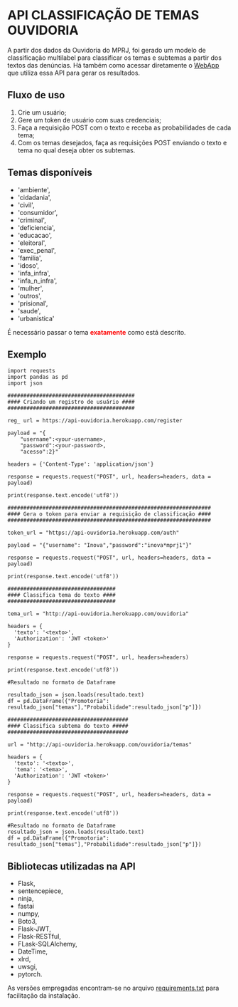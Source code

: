 # API CLASSIFICAÇÃO DE TEMAS OUVIDORIA

A partir dos dados da Ouvidoria do MPRJ, foi gerado um modelo de classificação multilabel para classificar os temas e subtemas a partir dos textos das denúncias. Há também como acessar diretamente o [WebApp](https://app-ouvidoria-subtemas.herokuapp.com/) que utiliza essa API para gerar os resultados.


## Fluxo de uso

1. Crie um usuário;
2. Gere um token de usuário com suas credenciais;
3. Faça a requisição POST com o texto e receba as probabilidades de cada tema;
4. Com os temas desejados, faça as requisições POST enviando o texto e tema no qual deseja obter os subtemas.

## Temas disponíveis

* 'ambiente',
* 'cidadania',
* 'civil',
* 'consumidor',
* 'criminal',
* 'deficiencia',
* 'educacao',
* 'eleitoral',
* 'exec_penal',
* 'familia',
* 'idoso',
* 'infa_infra',
* 'infa_n_infra',
* 'mulher',
* 'outros',   
* 'prisional',     
* 'saude',
* 'urbanistica'

É necessário passar o tema <span style="color:red">**exatamente**</span> como está descrito.


## Exemplo

```
import requests
import pandas as pd
import json

```

```
########################################
#### Criando um registro de usuário ####
########################################

reg_ url = https://api-ouvidoria.herokuapp.com/register

payload = "{
    "username":<your-username>,
    "password":<your-password>,
    "acesso":2}"

headers = {'Content-Type': 'application/json'}

response = requests.request("POST", url, headers=headers, data = payload)

print(response.text.encode('utf8'))

```

```
################################################################
#### Gera o token para enviar a requisição de classificação ####
################################################################

token_url = "https://api-ouvidoria.herokuapp.com/auth"

payload = "{"username": "Inova","password":"inova*mprj1"}"

response = requests.request("POST", url, headers=headers, data = payload)

print(response.text.encode('utf8'))

```

```
##################################
#### Classifica tema do texto ####
##################################

tema_url = "http://api-ouvidoria.herokuapp.com/ouvidoria"

headers = {
  'texto': '<texto>',
  'Authorization': 'JWT <token>'
}

response = requests.request("POST", url, headers=headers)

print(response.text.encode('utf8'))

#Resultado no formato de Dataframe

resultado_json = json.loads(resultado.text)
df = pd.DataFrame({"Promotoria": resultado_json["temas"],"Probabilidade":resultado_json["p"]})

```

```
######################################
#### Classifica subtema do texto #####
######################################

url = "http://api-ouvidoria.herokuapp.com/ouvidoria/temas"

headers = {
  'texto': '<texto>',
  'tema': '<tema>',
  'Authorization': 'JWT <token>'
}

response = requests.request("POST", url, headers=headers, data = payload)

print(response.text.encode('utf8'))

#Resultado no formato de Dataframe
resultado_json = json.loads(resultado.text)
df = pd.DataFrame({"Promotoria": resultado_json["temas"],"Probabilidade":resultado_json["p"]})
```

## Bibliotecas utilizadas na API
* Flask,
* sentencepiece,
* ninja,
* fastai
* numpy,
* Boto3,
* Flask-JWT,
* Flask-RESTful,
* FLask-SQLAlchemy,
* DateTime,
* xlrd,
* uwsgi,
* pytorch.

As versões empregadas encontram-se no arquivo [requirements.txt](https://github.com/matheus-donato/API_OUVIDORIA/blob/master/requirements.txt) para facilitação da instalação.


